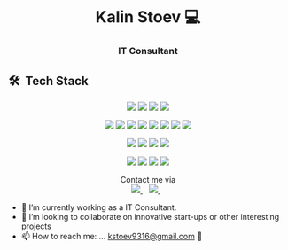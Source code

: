 <h1 align='center'>
    Kalin Stoev 💻
  </h1>
  
  <h3 align='center'>
    IT Consultant
  </h3>
  
  ## 🛠 &nbsp;Tech Stack
  <p align='center'>
    <img src="https://img.shields.io/badge/C Sharp-239120?style=for-the-badge&logo=c-sharp&logoColor=white">
    <img src="https://img.shields.io/badge/.NET-5C2D91?style=for-the-badge&logo=.net&logoColor=white">
    <img src="https://img.shields.io/badge/python-3670A0?style=for-the-badge&logo=python&logoColor=ffdd54">
    <img src="https://img.shields.io/badge/JavaScript-F7DF1E?style=for-the-badge&logo=javascript&logoColor=black">
  </p>
  
  <p align="center">
    <img src="https://img.shields.io/badge/TypeScript-3178C6?style=for-the-badge&logo=TypeScript&logoColor=FFF">
    <img src="https://img.shields.io/badge/React-20232A?style=for-the-badge&logo=react&logoColor=61DAFB">
    <img src="https://img.shields.io/badge/Angular-%23DD0031?style=for-the-badge&logo=angular&logoColor=white">
    <img src="https://img.shields.io/badge/flask-%23000.svg?style=for-the-badge&logo=flask&logoColor=white">
    <img src="https://img.shields.io/badge/Vite-%23646CFF?style=for-the-badge&logo=vite&logoColor=white">
    <img src="https://img.shields.io/badge/HTML-239120?style=for-the-badge&logo=html5&logoColor=white">
    <img src="https://img.shields.io/badge/CSS-239120?&style=for-the-badge&logo=css3&logoColor=white">
    <img src="https://img.shields.io/badge/Bootstrap-563D7C?style=for-the-badge&logo=bootstrap&logoColor=white">
  </p>
  
  <p align="center">
    <img src="https://img.shields.io/badge/git-%23F05033.svg?style=for-the-badge&logo=git&logoColor=white">
    <img src="https://img.shields.io/badge/iohttp-%232C5bb4.svg?style=for-the-badge&logo=aiohttp&logoColor=white">
    <img src="https://img.shields.io/badge/yaml-%23ffffff.svg?style=for-the-badge&logo=yaml&logoColor=151515">
    <img src="https://img.shields.io/badge/JWT-black?style=for-the-badge&logo=JSON%20web%20tokens">
  </p>
  
  <p align="center">
    <img src="https://img.shields.io/badge/Microsoft SQL Server-CC2927?style=for-the-badge&logo=microsoft-sql-server&logoColor=white">
    <img src="https://img.shields.io/badge/postgres-%23316192.svg?style=for-the-badge&logo=postgresql&logoColor=white">
    <img src="https://img.shields.io/badge/sqlite-%2307405e.svg?style=for-the-badge&logo=sqlite&logoColor=white">
    <img src="https://img.shields.io/badge/Microsoft_Azure-0089D6?style=for-the-badge&logo=microsoft-azure&logoColor=white">
  </p>
  
  <p align='center'> 
      <p align='center'>
          Contact me via
          <br>
            <a href="https://www.linkedin.com/in/kalinstoev9316/">
              <img src="https://img.shields.io/badge/linkedin-%230077B5.svg?&style=for-the-badge&logo=linkedin&logoColor=white" />
            </a>&nbsp;&nbsp;
            <a href="mailto:kstoev9316@gmail.com">
              <img src="https://img.shields.io/badge/Gmail-D14836?style=for-the-badge&logo=gmail&logoColor=white" />        
            </a>&nbsp;&nbsp;
      </p>
  </p>
  
  - 🔭 I’m currently working as a IT Consultant.         
  - 👯 I’m looking to collaborate on innovative start-ups or other interesting projects                                         
  - 📫 How to reach me: ... kstoev9316@gmail.com 📩                                 
